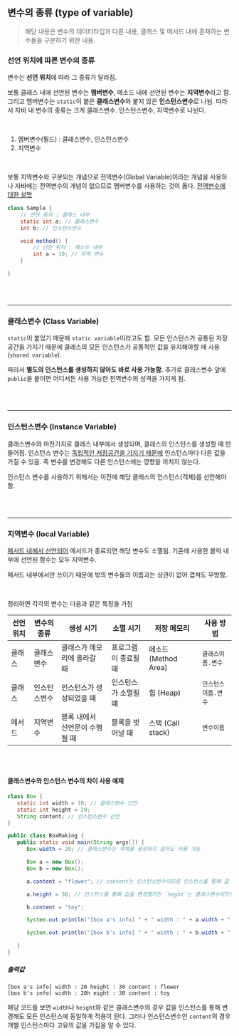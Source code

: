## 변수의 종류 (type of variable)

> 해당 내용은 변수의 데이터타입과 다른 내용, 클래스 및 메서드 내에 존재하는 변수들을 구분하기 위한 내용.

### 선언 위치에 따른 변수의 종류

변수는 **선언 위치**에 따라 그 종류가 달라짐.

보통 클래스 내에 선언된 변수는 **멤버변수**, 메소드 내에 선언된 변수는 **지역변수**라고 함. 그리고 멤버변수는 `static`이 붙은 **클래스변수**와 붙지 않은 **인스턴스변수**로 나뉨. 따라서 자바 내 변수의 종류는 크게 클래스변수. 인스턴스변수, 지역변수로 나뉜다.

<br>

1. 멤버변수(필드) : 클래스변수, 인스턴스변수
2. 지역변수

<br>

보통 지역변수와 구분되는 개념으로 전역변수(Global Variable)이라는 개념을 사용하나 자바에는 전역변수의 개념이 없으므로 멤버변수를 사용하는 것이 옳다. [전역변수에 대한 설명](https://shm-m.github.io/blog/global_variable)

```java
class Sample {
    // 선언 위치 : 클래스 내부
    static int a; // 클래스변수
    int b; // 인스턴스변수

    void method() {
        // 선언 위치 : 메소드 내부
        int a = 10; // 지역 변수
    }

}
```

<br>
<br>

---

### 클래스변수 (Class Variable)

`static`이 붙었기 때문에 `static variable`이라고도 함. 모든 인스턴스가 공통된 저장 공간을 가지기 때문에 클래스의 모든 인스턴스가 공통적인 값을 유지해야할 때 사용(`shared variable`).

따라서 **별도의 인스턴스를 생성하지 않아도 바로 사용 가능함.** 추가로 클래스변수 앞에 `public`을 붙이면 어디서든 사용 가능한 전역변수의 성격을 가지게 됨.

<br>
<br>

---

### 인스턴스변수 (Instance Variable)

클래스변수와 마찬가지로 클래스 내부에서 생성되며, 클래스의 인스턴스를 생성할 때 만들어짐. 인스턴스 변수는 <u>독립적인 저장공간을 가지기 때문에</u> 인스턴스마다 다른 값을 가질 수 있음. 즉 변수를 변경해도 다른 인스턴스에는 영향을 끼치지 않는다.

인스턴스 변수를 사용하기 위해서는 이전에 해당 클래스의 인스턴스(객체)를 선언해야함.

<br>
<br>

---

### 지역변수 (local Variable)

<u>메서드 내에서 선언되어</u> 메서드가 종료되면 해당 변수도 소멸됨. 기존에 사용한 블럭 내부에 선언된 함수는 모두 지역변수.

메서드 내부에서만 쓰이기 때문에 밖의 변수들의 이름과는 상관이 없어 겹쳐도 무방함.

<br>

정리하면 각각의 변수는 다음과 같은 특징을 가짐

| 선언 위치 | 변수의 종류  | 생성 시기                      | 소멸 시기            | 저장 메모리          | 사용 방법           |
| --------- | ------------ | ------------------------------ | -------------------- | -------------------- | ------------------- |
| 클래스    | 클래스변수   | 클래스가 메모리에 올라갈 때    | 프로그램이 종료될 때 | 메소드 (Method Area) | `클래스이름.변수`   |
| 클래스    | 인스턴스변수 | 인스턴스가 생성되었을 때       | 인스턴스가 소멸될 떄 | 힙 (Heap)            | `인스턴스이름.변수` |
| 메서드    | 지역변수     | 블록 내에서 선언문이 수행될 때 | 블록을 벗어날 때     | 스택 (Call stack)    | `변수이름`          |

<br>
<br>

#### 클래스변수와 인스턴스 변수의 차이 사용 예제

```java
class Box {
   static int width = 10; // 클래스변수 선언
   static int height = 20;
   String content; // 인스턴스변수 선언
}

public class BoxMaking {
   public static void main(String args[]) {
      Box.width = 20; // 클래스변수는 객체를 생성하지 않아도 사용 가능

      Box a = new Box();
      Box b = new Box();

      a.content = "flower"; // content는 인스턴스변수이므로 인스턴스를 통해 값 변경 가능

      a.height = 30; // 인스턴스를 통해 값을 변경했지만 `heght`는 클래스변수이므로 모든 인스턴스에 동일하게 적용됨

      b.content = "toy";

      System.out.println("[box a's info] " + " width : " + a.width + " height : " + a.height  + " content : " + a.content);

      System.out.println("[box b's info] " + " width : " + b.width + " height : " + b.height  + " content : " + b.content);

   }
}
```

##### 출력값

```
[box a's info] width : 20 height : 30 content : flower
[box b's info] width : 20h eight : 30 content : toy
```

해당 코드를 보면 `width`나 `height`와 같은 클래스변수의 경우 값을 인스턴스를 통해 변경해도 모든 인스턴스에 동일하게 적용이 된다. 그러나 인스턴스변수인 `content`의 경우 개별 인스턴스마다 고유의 값을 가짐을 알 수 있다.

<br>
<br>
